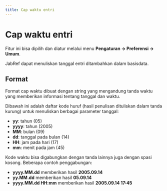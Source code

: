 ```yaml
---
title: Cap waktu entri
---
```


# Cap waktu entri

Fitur ini bisa dipilih dan diatur melalui menu **Pengaturan → Preferensi → Umum**.

JabRef dapat menuliskan tanggal entri ditambahkan dalam basisdata.

## Format

Format cap waktu dibuat dengan string yang mengandung tanda waktu yang memberikan informasi tentang tanggal dan waktu.

Dibawah ini adalah daftar kode huruf (hasil penulisan dituliskan dalam tanda kurung) untuk menuliskan berbagai parameter tanggal:

-   **yy**: tahun (05)
-   **yyyy**: tahun (2005)
-   **MM**: bulan (09)
-   **dd**: tanggal pada bulan (14)
-   **HH**: jam pada hari (17)
-   **mm**: menit pada jam (45)

Kode waktu bisa digabungkan dengan tanda lainnya juga dengan spasi kosong. Beberapa contoh penggabungan:

-   **yyyy.MM.dd** memberikan hasil **2005.09.14**
-   **yy.MM.dd** memberikan hasil **05.09.14**
-   **yyyy.MM.dd HH:mm** memberikan hasil **2005.09.14 17:45**

